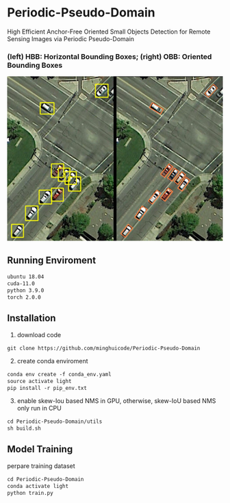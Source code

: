 # Periodic-Pseudo-Domain
High Efficient Anchor-Free Oriented Small Objects Detection for Remote Sensing Images via Periodic Pseudo-Domain

### (left) HBB: Horizontal Bounding Boxes; (right) OBB: Oriented Bounding Boxes
![](task.jpg)

## Running Enviroment

```
ubuntu 18.04
cuda-11.0
python 3.9.0
torch 2.0.0
```

## Installation

 1. download code

```
git clone https://github.com/minghuicode/Periodic-Pseudo-Domain
```

2. create conda enviroment

```
conda env create -f conda_env.yaml
source activate light
pip install -r pip_env.txt
```

3. enable skew-Iou based NMS in GPU, otherwise, skew-IoU based NMS only run in CPU

```
cd Periodic-Pseudo-Domain/utils
sh build.sh
```

## Model Training 

perpare training dataset

```
cd Periodic-Pseudo-Domain
conda activate light
python train.py
```
